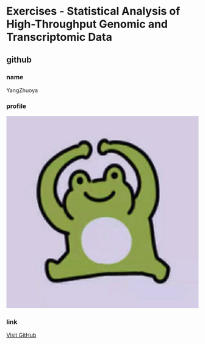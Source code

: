 # Exercises - Statistical Analysis of High-Throughput Genomic and Transcriptomic Data

## github

### name
YangZhuoya

### profile
![see profile](https://github.com/YangZhuoya/STA426/blob/main/profile.JPG)

### link

[Visit GitHub](https://github.com/YangZhuoya)
